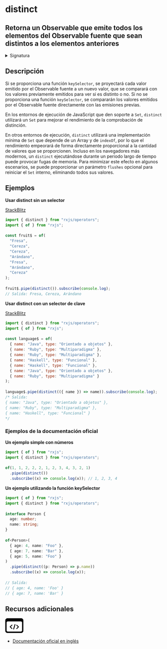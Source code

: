 # distinct

<h2 class="subtitle"> Retorna un Observable que emite todos los elementos del Observable fuente que sean distintos a los elementos anteriores
</h2>

<details>
<summary>Signatura</summary>

### Firma

`distinct<T, K>(keySelector?: (value: T) => K, flushes?: Observable<any>): MonoTypeOperatorFunction<T>`

### Parámetros

<table>
<tr><td>keySelector</td><td>Opcional. El valor por defecto es <code>undefined</code>.
Función opcional para seleccionar qué valor se quiere comprobar si es o no distinto.</td></tr>
<tr><td>flushes</td><td>Opcional. El valor por defecto es <code>undefined</code>.
Observable opcional para reiniciar el HashSet interno del operador.</td></tr>
</table>

### Retorna

`MonoTypeOperatorFunction<T>`: Un Observable que emite elementos del Observable fuente de distinto valor.

</details>

## Descripción

Si se proporciona una función `keySelector`, se proyectará cada valor emitido por el Observable fuente a un nuevo valor, que se comparará con los valores previamente emitidos para ver si es distinto o no. Si no se proporciona una función `keySelector`, se compararán los valores emitidos por el Observable fuente directamente con las emisiones previas.

En los entornos de ejecución de JavaScript que den soporte a `Set`, `distinct` utilizará un `Set` para mejorar el rendimiento de la comprobación de distinción.

En otros entornos de ejecución, `distinct` utilizará una implementación mínima de `Set` que depende de un Array y de `indexOf`, por lo que el rendimiento empeorará de forma directamente proporcional a la cantidad de valores que se proporcionen. Incluso en los navegadores más modernos, un `distinct` ejecutándose durante un periodo largo de tiempo puede provocar fugas de memoria. Para minimizar este efecto en algunos escenarios, se puede proporcionar un parámetro `flushes` opcional para reiniciar el `Set` interno, eliminando todos sus valores.

## Ejemplos

**Usar distinct sin un selector**

<a target="_blank" href="https://stackblitz.com/edit/rxjs-distinct-1?file=index.ts">StackBlitz</a>

```javascript
import { distinct } from "rxjs/operators";
import { of } from "rxjs";

const fruit$ = of(
  "Fresa",
  "Cereza",
  "Cereza",
  "Arándano",
  "Fresa",
  "Arándano",
  "Cereza"
);

fruit$.pipe(distinct()).subscribe(console.log);
// Salida: Fresa, Cereza, Arándano
```

**Usar distinct con un selector de clave**

<a target="_blank" href="https://stackblitz.com/edit/rxjs-distinct-2?file=index.ts">StackBlitz</a>

```javascript
import { distinct } from "rxjs/operators";
import { of } from "rxjs";

const language$ = of(
  { name: "Java", type: "Orientado a objetos" },
  { name: "Ruby", type: "Multiparadigma" },
  { name: "Ruby", type: "Multiparadigma" },
  { name: "Haskell", type: "Funcional" },
  { name: "Haskell", type: "Funcional" },
  { name: "Java", type: "Orientado a objetos" },
  { name: "Ruby", type: "Multiparadigma" }
);

language$.pipe(distinct(({ name }) => name)).subscribe(console.log);
/* Salida: 
{ name: "Java", type: "Orientado a objetos" }, 
{ name: "Ruby", type: "Multiparadigma" }, 
{ name: "Haskell", type: "Funcional" }
*/
```

### Ejemplos de la documentación oficial

**Un ejemplo simple con números**

```javascript
import { of } from "rxjs";
import { distinct } from "rxjs/operators";

of(1, 1, 2, 2, 2, 1, 2, 3, 4, 3, 2, 1)
  .pipe(distinct())
  .subscribe((x) => console.log(x)); // 1, 2, 3, 4
```

**Un ejemplo utilizando la función keySelector**

```typescript
import { of } from "rxjs";
import { distinct } from "rxjs/operators";

interface Person {
  age: number;
  name: string;
}

of<Person>(
  { age: 4, name: "Foo" },
  { age: 7, name: "Bar" },
  { age: 5, name: "Foo" }
)
  .pipe(distinct((p: Person) => p.name))
  .subscribe((x) => console.log(x));

// Salida:
// { age: 4, name: 'Foo' }
// { age: 7, name: 'Bar' }
```

<div class="additional-section">

## Recursos adicionales

<a target="_blank" href="https://github.com/ReactiveX/rxjs/blob/master/src/internal/operators/distinct.ts">
<img src="assets/icons/source-code.png" alt="Source code">
</a>
</div>

- <a target="_blank" href="https://rxjs.dev/api/operators/distinct">Documentación oficial en inglés</a>
